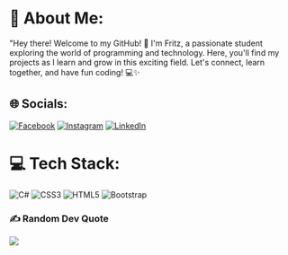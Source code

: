 # 💫 About Me:
"Hey there! Welcome to my GitHub! 👋 I'm Fritz, a passionate student exploring the world of programming and technology. Here, you'll find my projects as I learn and grow in this exciting field. Let's connect, learn together, and have fun coding! 💻✨


## 🌐 Socials:
[![Facebook](https://img.shields.io/badge/Facebook-%231877F2.svg?logo=Facebook&logoColor=white)](https://facebook.com/@fritxyz) [![Instagram](https://img.shields.io/badge/Instagram-%23E4405F.svg?logo=Instagram&logoColor=white)](https://instagram.com/._aesir) [![LinkedIn](https://img.shields.io/badge/LinkedIn-%230077B5.svg?logo=linkedin&logoColor=white)](https://linkedin.com/in/fritxyz) 

# 💻 Tech Stack:
![C#](https://img.shields.io/badge/c%23-%23239120.svg?style=for-the-badge&logo=csharp&logoColor=white) ![CSS3](https://img.shields.io/badge/css3-%231572B6.svg?style=for-the-badge&logo=css3&logoColor=white) ![HTML5](https://img.shields.io/badge/html5-%23E34F26.svg?style=for-the-badge&logo=html5&logoColor=white) ![Bootstrap](https://img.shields.io/badge/bootstrap-%238511FA.svg?style=for-the-badge&logo=bootstrap&logoColor=white)

### ✍️ Random Dev Quote
![](https://quotes-github-readme.vercel.app/api?type=horizontal&theme=dark)


<!-- Proudly created with GPRM ( https://gprm.itsvg.in ) -->
